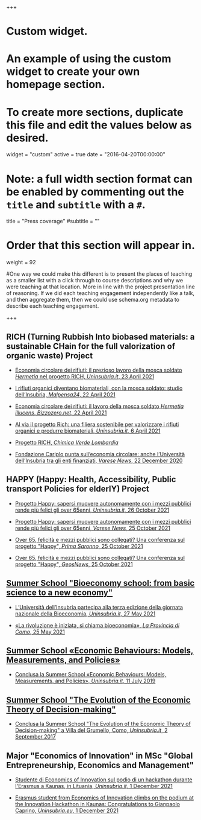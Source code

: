 +++
# Custom widget.
# An example of using the custom widget to create your own homepage section.
# To create more sections, duplicate this file and edit the values below as desired.
widget = "custom"
active = true
date = "2016-04-20T00:00:00"

# Note: a full width section format can be enabled by commenting out the `title` and `subtitle` with a `#`.
title = "Press coverage"
#subtitle = ""


# Order that this section will appear in.
weight = 92

#One way we could make this different is to present the places of teaching as a smaller list with a click through to course descriptions and why we were teaching at that location. More in line with the project presentation line of reasoning. If we did each teaching engagement independently like a talk, and then aggregate them, then we could use schema.org metadata to describe each teaching engagement.

+++
## RICH (Turning Rubbish Into biobased materials: a sustainable CHain for the full valorization of organic waste) Project

+ [Economia circolare dei rifiuti: il prezioso lavoro della mosca soldato *Hermetia* nel progetto RICH, *Uninsubria.it*, 23 April 2021](https://www.uninsubria.it/notizie/economia-circolare-dei-rifiuti-il-prezioso-lavoro-della-mosca-soldato-hermetia-nel-progetto)

+ [I rifiuti organici diventano biomateriali, con la mosca soldato: studio dell’Insubria, *Malpensa24*, 22 April 2021](https://www.malpensa24.it/i-rifiuti-organici-diventano-biomateriali-con-la-mosca-soldato-studio-dellinsubria/)

+ [Economia circolare dei rifiuti: il lavoro della mosca soldato *Hermetia illucens*, *Bizzozero.net*, 22 April 2021](http://www.bizzozero.net/accade-a-bizzozero/5-notizie/6741-economia-circolare-dei-rifiuti-il-lavoro-della-mosca-soldato-hermetia-illucens)

+ [Al via il progetto Rich: una filiera sostenibile per valorizzare i rifiuti organici e produrre biomateriali, *Uninsubria.it*, 6 April 2021](https://www.uninsubria.it/notizie/al-il-progetto-rich-una-filiera-sostenibile-valorizzare-i-rifiuti-organici-e-produrre)

+ [Progetto RICH, *Chimica Verde Lombardia*](https://www.chimicaverdelombardia.it/progetto-rich/)

+ [Fondazione Cariplo punta sull’economia circolare: anche l’Università dell’Insubria tra gli enti finanziati, *Varese News*, 22 December 2020](https://www.varesenews.it/2020/12/fondazione-cariplo-punta-sulleconomia-circolare-anche-luniversita-dellinsubria-gli-enti-finanziati/1289335/)


## HAPPY (Happy: Health, Accessibility, Public transport Policies for elderlY) Project

+ [Progetto Happy: sapersi muovere autonomamente con i mezzi pubblici rende più felici gli over 65enni, *Uninsubria.it*, 26 October 2021](https://www.uninsubria.it/eventi/progetto-happy-gli-over-65enni-la-mobilit%C3%A0-fa-bene-alla-salute-e-migliora-la-qualit%C3%A0-della)

+ [Progetto Happy: sapersi muovere autonomamente con i mezzi pubblici rende più felici gli over 65enni, *Varese News*, 25 October 2021](https://www.varesenews.it/2021/10/progetto-happy-sapersi-muovere-autonomamente-mezzi-pubblici-rende-piu-felici-gli-over-65enni/1393237/)

+ [Over 65, felicità e mezzi pubblici sono collegati? Una conferenza sul progetto "Happy", *Prima Saronno*, 25 October 2021](https://primasaronno.it/attualita/over-65-felicita-e-mezzi-pubblici-sono-collegati-una-conferenza-sul-progetto-happy/)

+ [Over 65, felicità e mezzi pubblici sono collegati? Una conferenza sul progetto "Happy", *GeosNews*, 25 October 2021](https://it.geosnews.com/p/it/lombardia/va/varese/over-65-felicit-e-mezzi-pubblici-sono-collegati-una-conferenza-sul-progetto-happy_35934824)


## [Summer School "Bioeconomy school: from basic science to a new economy"](https://bsne.lakecomoschool.org/)

+ [L’Università dell’Insubria partecipa alla terza edizione della giornata nazionale della Bioeconomia, *Uninsubria.it*, 27 May 2021](https://www.uninsubria.it/eventi/l%E2%80%99universit%C3%A0-dell%E2%80%99insubria-partecipa-alla-terza-edizione-della-giornata-nazionale-della)

+ [«La rivoluzione è iniziata, si chiama bioeconomia», *La Provincia di Como*, 25 May 2021](/PC001.pdf)


## [Summer School «Economic Behaviours: Models, Measurements, and Policies»](http://ebmp.lakecomoschool.org)

+ [Conclusa la Summer School «Economic Behaviours: Models, Measurements, and Policies», *Uninsubria.it*, 11 July 2019](https://www.uninsubria.it/notizie/conclusa-la-summer-school-%C2%ABeconomic-behaviours-models-measurements-and-policies%C2%BB)


## [Summer School "The Evolution of the Economic Theory of Decision-making"](http://etdm.lakecomoschool.org)

+ [Conclusa la Summer School "The Evolution of the Economic Theory of Decision-making" a Villa del Grumello, Como, *Uninsubria.it*, 2 September 2017](https://www.uninsubria.it/notizie/conclusa-la-summer-school-evolution-economic-theory-decision-making-villa-del-grumello-como)

## Major "Economics of Innovation" in MSc "Global Entrepreneurship, Economics and Management"

+ [Studente di Economics of Innovation sul podio di un hackathon durante l'Erasmus a Kaunas, in Lituania, *Uninsubria.it*, 1 December 2021](https://www.uninsubria.it/hackathon-caprino)

+ [Erasmus student from Economics of Innovation climbs on the podium at the Innovation Hackathon in Kaunas: Congratulations to Gianpaolo Caprino, *Uninsubria.eu*, 1 December 2021](https://www.uninsubria.eu/hackathon-caprino)
